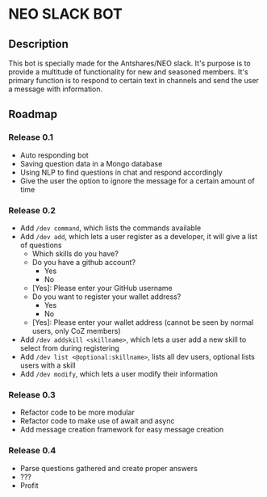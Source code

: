# NEO SLACK BOT

## Description
This bot is specially made for the Antshares/NEO slack. It's purpose is to provide a multitude of functionality for new and seasoned members.
It's primary function is to respond to certain text in channels and send the user a message with information.

## Roadmap

### Release 0.1
- Auto responding bot
- Saving question data in a Mongo database
- Using NLP to find questions in chat and respond accordingly
- Give the user the option to ignore the message for a certain amount of time

### Release 0.2
- Add `/dev command`, which lists the commands available
- Add `/dev add`, which lets a user register as a developer, it will give a list of questions
    - Which skills do you have?
    - Do you have a github account?
        - Yes
        - No
    - [Yes]: Please enter your GitHub username
    - Do you want to register your wallet address?
        - Yes
        - No
    - [Yes]: Please enter your wallet address (cannot be seen by normal users, only CoZ members)
- Add `/dev addskill <skillname>`, which lets a user add a new skill to select from during registering
- Add `/dev list <@optional:skillname>`, lists all dev users, optional lists users with a skill
- Add `/dev modify`, which lets a user modify their information

### Release 0.3
- Refactor code to be more modular
- Refactor code to make use of await and async
- Add message creation framework for easy message creation

### Release 0.4
- Parse questions gathered and create proper answers
- ???
- Profit
